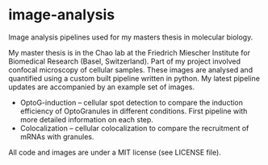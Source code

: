 # image-analysis
Image analysis pipelines used for my masters thesis in molecular biology.

My master thesis is in the Chao lab at the Friedrich Miescher Institute for Biomedical Research (Basel, Switzerland). Part of my project involved confocal microscopy of cellular samples. These images are analysed and quantified using a custom built pipeline written in python. My latest pipeline updates are accompanied by an example set of images. 

- OptoG-induction – cellular spot detection to compare the induction efficiency of OptoGranules in different conditions. First pipeline with more detailed information on each step.
- Colocalization – cellular colocalization to compare the recruitment of mRNAs with granules.

All code and images are under a MIT license (see LICENSE file).
